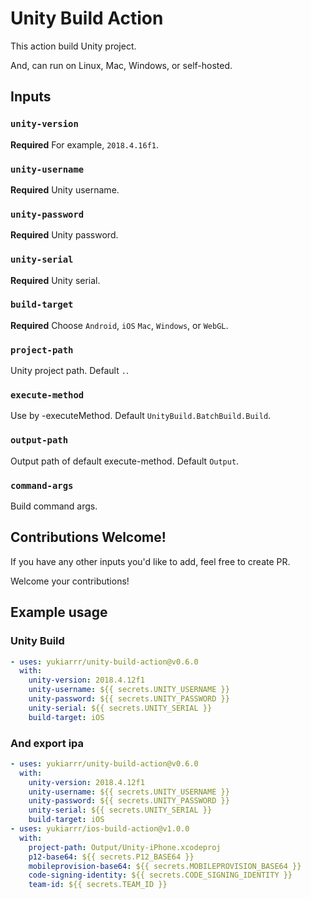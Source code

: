 # Unity Build Action

This action build Unity project.

And, can run on Linux, Mac, Windows, or self-hosted.

## Inputs

### `unity-version`

**Required** For example, `2018.4.16f1`.

### `unity-username`

**Required** Unity username.

### `unity-password`

**Required** Unity password.

### `unity-serial`

**Required** Unity serial.

### `build-target`

**Required** Choose `Android`, `iOS` `Mac`, `Windows`, or `WebGL`.

### `project-path`

Unity project path. Default `.`.

### `execute-method`

Use by -executeMethod. Default `UnityBuild.BatchBuild.Build`.

### `output-path`

Output path of default execute-method. Default `Output`.

### `command-args`

Build command args.

## Contributions Welcome!

If you have any other inputs you'd like to add, feel free to create PR.

Welcome your contributions!

## Example usage

### Unity Build

```yaml
- uses: yukiarrr/unity-build-action@v0.6.0
  with:
    unity-version: 2018.4.12f1
    unity-username: ${{ secrets.UNITY_USERNAME }}
    unity-password: ${{ secrets.UNITY_PASSWORD }}
    unity-serial: ${{ secrets.UNITY_SERIAL }}
    build-target: iOS
```

### And export ipa

```yaml
- uses: yukiarrr/unity-build-action@v0.6.0
  with:
    unity-version: 2018.4.12f1
    unity-username: ${{ secrets.UNITY_USERNAME }}
    unity-password: ${{ secrets.UNITY_PASSWORD }}
    unity-serial: ${{ secrets.UNITY_SERIAL }}
    build-target: iOS
- uses: yukiarrr/ios-build-action@v1.0.0
  with:
    project-path: Output/Unity-iPhone.xcodeproj
    p12-base64: ${{ secrets.P12_BASE64 }}
    mobileprovision-base64: ${{ secrets.MOBILEPROVISION_BASE64 }}
    code-signing-identity: ${{ secrets.CODE_SIGNING_IDENTITY }}
    team-id: ${{ secrets.TEAM_ID }}
```
